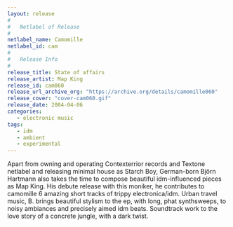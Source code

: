 ```yaml
---
layout: release
#
#   Netlabel of Release
#
netlabel_name: Camomille
netlabel_id: cam
#
#   Release Info
#
release_title: State of affairs
release_artist: Map King
release_id: cam060
release_url_archive_org: "https://archive.org/details/camomille060"
release_cover: "cover-cam060.gif"
release_date: 2004-04-06
categories:
   - electronic music
tags:
   - idm
   - ambient
   - experimental
---
```

Apart from owning and operating Contexterrior records and Textone netlabel and releasing minimal house as Starch Boy, German-born Björn Hartmann also takes the time to compose beautiful idm-influenced pieces as Map King. His debute release with this moniker, he contributes to camomille 6 amazing short tracks of trippy electronica/idm. Urban travel music, B. brings beautiful stylism to the ep, with long, phat synthsweeps, to noisy ambiances and precisely aimed idm beats. Soundtrack work to the love story of a concrete jungle, with a dark twist.

